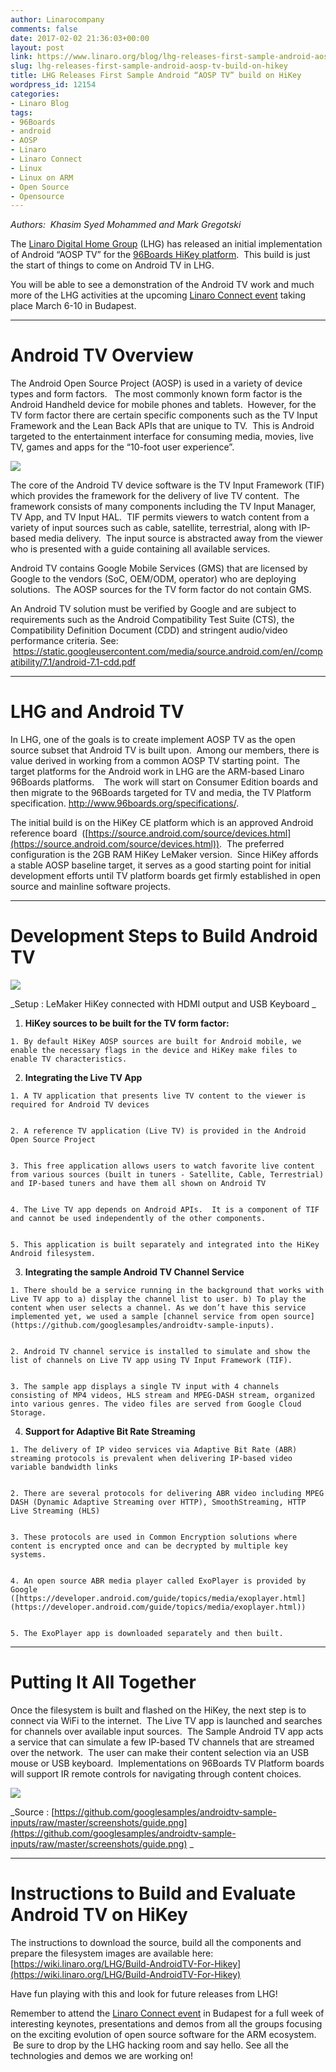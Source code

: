 ```yaml
---
author: Linarocompany
comments: false
date: 2017-02-02 21:36:03+00:00
layout: post
link: https://www.linaro.org/blog/lhg-releases-first-sample-android-aosp-tv-build-on-hikey/
slug: lhg-releases-first-sample-android-aosp-tv-build-on-hikey
title: LHG Releases First Sample Android “AOSP TV” build on HiKey
wordpress_id: 12154
categories:
- Linaro Blog
tags:
- 96Boards
- android
- AOSP
- Linaro
- Linaro Connect
- Linux
- Linux on ARM
- Open Source
- Opensource
---
```


_Authors:  Khasim Syed Mohammed and Mark Gregotski_

The [Linaro Digital Home Group](http://www.linaro.org/groups/lhg/) (LHG) has released an initial implementation of Android “AOSP TV” for the [96Boards HiKey platform](http://www.96boards.org/product/hikey/).  This build is just the start of things to come on Android TV in LHG. 

You will be able to see a demonstration of the Android TV work and much more of the LHG activities at the upcoming [Linaro Connect event](http://connect.linaro.org/) taking place March 6-10 in Budapest.




* * *





# Android TV Overview


The Android Open Source Project (AOSP) is used in a variety of device types and form factors.   The most commonly known form factor is the Android Handheld device for mobile phones and tablets.  However, for the TV form factor there are certain specific components such as the TV Input Framework and the Lean Back APIs that are unique to TV.  This is Android targeted to the entertainment interface for consuming media, movies, live TV, games and apps for the “10-foot user experience”.

![](https://www.linaro.org/wp-content/uploads/2017/02/lhg-android-tv-blog-image-1.jpg)

The core of the Android TV device software is the TV Input Framework (TIF) which provides the framework for the delivery of live TV content.  The framework consists of many components including the TV Input Manager, TV App, and TV Input HAL.  TIF permits viewers to watch content from a variety of input sources such as cable, satellite, terrestrial, along with IP-based media delivery.  The input source is abstracted away from the viewer who is presented with a guide containing all available services.

Android TV contains Google Mobile Services (GMS) that are licensed by Google to the vendors (SoC, OEM/ODM, operator) who are deploying solutions.  The AOSP sources for the TV form factor do not contain GMS.

An Android TV solution must be verified by Google and are subject to requirements such as the Android Compatibility Test Suite (CTS), the Compatibility Definition Document (CDD) and stringent audio/video performance criteria. See:  [https://static.googleusercontent.com/media/source.android.com/en//compatibility/7.1/android-7.1-cdd.pdf
](https://static.googleusercontent.com/media/source.android.com/en//compatibility/7.1/android-7.1-cdd.pdf)



* * *





# LHG and Android TV


In LHG, one of the goals is to create implement AOSP TV as the open source subset that Android TV is built upon.  Among our members, there is value derived in working from a common AOSP TV starting point.  The target platforms for the Android work in LHG are the ARM-based Linaro 96Boards platforms.    The work will start on Consumer Edition boards and then migrate to the 96Boards targeted for TV and media, the TV Platform specification. http://www.96boards.org/specifications/.

The initial build is on the HiKey CE platform which is an approved Android reference board  ([https://source.android.com/source/devices.html](https://source.android.com/source/devices.html)).  The preferred configuration is the 2GB RAM HiKey LeMaker version.  Since HiKey affords a stable AOSP baseline target, it serves as a good starting point for initial development efforts until TV platform boards get firmly established in open source and mainline software projects.




* * *





# Development Steps to Build Android TV


![](https://www.linaro.org/wp-content/uploads/2017/02/lhg-blog-image-2-android-tv-1024x581.jpg)


_Setup : LeMaker HiKey connected with HDMI output and USB Keyboard _






 	
  1. **HiKey sources to be built for the TV form factor:**

 	
    1. By default HiKey AOSP sources are built for Android mobile, we enable the necessary flags in the device and HiKey make files to enable TV characteristics.





 	
  2. **Integrating the Live TV App**

 	
    1. A TV application that presents live TV content to the viewer is required for Android TV devices

 	
    2. A reference TV application (Live TV) is provided in the Android Open Source Project

 	
    3. This free application allows users to watch favorite live content from various sources (built in tuners - Satellite, Cable, Terrestrial) and IP-based tuners and have them all shown on Android TV

 	
    4. The Live TV app depends on Android APIs.  It is a component of TIF and cannot be used independently of the other components.

 	
    5. This application is built separately and integrated into the HiKey Android filesystem.






 	
  3. **Integrating the sample Android TV Channel Service**

 	
    1. There should be a service running in the background that works with Live TV app to a) display the channel list to user. b) To play the content when user selects a channel. As we don’t have this service implemented yet, we used a sample [channel service from open source](https://github.com/googlesamples/androidtv-sample-inputs).

 	
    2. Android TV channel service is installed to simulate and show the list of channels on Live TV app using TV Input Framework (TIF). 

 	
    3. The sample app displays a single TV input with 4 channels consisting of MP4 videos, HLS stream and MPEG-DASH stream, organized into various genres. The video files are served from Google Cloud Storage.






 	
  4. **Support for Adaptive Bit Rate Streaming**

 	
    1. The delivery of IP video services via Adaptive Bit Rate (ABR) streaming protocols is prevalent when delivering IP-based video variable bandwidth links

 	
    2. There are several protocols for delivering ABR video including MPEG DASH (Dynamic Adaptive Streaming over HTTP), SmoothStreaming, HTTP Live Streaming (HLS)

 	
    3. These protocols are used in Common Encryption solutions where content is encrypted once and can be decrypted by multiple key systems.

 	
    4. An open source ABR media player called ExoPlayer is provided by Google ([https://developer.android.com/guide/topics/media/exoplayer.html](https://developer.android.com/guide/topics/media/exoplayer.html))

 	
    5. The ExoPlayer app is downloaded separately and then built.








* * *





# Putting It All Together


Once the filesystem is built and flashed on the HiKey, the next step is to connect via WiFi to the internet.  The Live TV app is launched and searches for channels over available input sources.  The Sample Android TV app acts a service that can simulate a few IP-based TV channels that are streamed over the network.  The user can make their content selection via an USB mouse or USB keyboard.  Implementations on 96Boards TV Platform boards will support IR remote controls for navigating through content choices.

![](https://www.linaro.org/wp-content/uploads/2017/02/screenshot-android-tv-1024x583.jpg)


_Source : [https://github.com/googlesamples/androidtv-sample-inputs/raw/master/screenshots/guide.png](https://github.com/googlesamples/androidtv-sample-inputs/raw/master/screenshots/guide.png)
_






* * *





# Instructions to Build and Evaluate Android TV on HiKey




The instructions to download the source, build all the components and prepare the filesystem images are available here: [https://wiki.linaro.org/LHG/Build-AndroidTV-For-Hikey](https://wiki.linaro.org/LHG/Build-AndroidTV-For-Hikey)




Have fun playing with this and look for future releases from LHG!




Remember to attend the [Linaro Connect event](http://connect.linaro.org/) in Budapest for a full week of interesting keynotes, presentations and demos from all the groups focusing on the exciting evolution of open source software for the ARM ecosystem.  Be sure to drop by the LHG hacking room and say hello. See all the technologies and demos we are working on!

